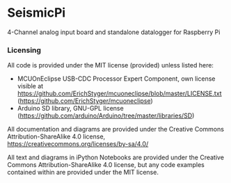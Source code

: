 # SeismicPi
4-Channel analog input board and standalone datalogger for Raspberry Pi

### Licensing

All code is provided under the MIT license (provided) unless listed here:
 - MCUOnEclipse USB-CDC Processor Expert Component, own license visible at https://github.com/ErichStyger/mcuoneclipse/blob/master/LICENSE.txt (https://github.com/ErichStyger/mcuoneclipse)
 - Arduino SD library, GNU-GPL license (https://github.com/arduino/Arduino/tree/master/libraries/SD)
 
 All documentation and diagrams are provided under the Creative Commons Attribution-ShareAlike 4.0 license, https://creativecommons.org/licenses/by-sa/4.0/
 
 All text and diagrams in iPython Notebooks are provided under the Creative Commons Attribution-ShareAlike 4.0 license, but any code examples contained within are provided under the MIT license.
